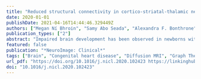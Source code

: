 ```yaml
---
title: "Reduced structural connectivity in cortico-striatal-thalamic network in neonates with congenital heart disease"
date: 2020-01-01
publishDate: 2021-04-16T14:44:46.329449Z
authors: ["Megan Ní Bhroin", "Samy Abo Seada", "Alexandra F. Bonthrone", "Christopher J. Kelly", "Daan Christiaens", "Andreas Schuh", "Maximilian Pietsch", "Jana Hutter", "J-Donald Tournier", "Lucillio Cordero-Grande", "Daniel Rueckert", "Joseph V. Hajnal", "Kuberan Pushparajah", "John Simpson", "A. David Edwards", "Mary A. Rutherford", "Serena J. Counsell", "Dafnis Batalle"]
publication_types: ["2"]
abstract: "Impaired brain development has been observed in newborns with congenital heart disease (CHD). We performed graph theoretical analyses and network-based statistics (NBS) to assess global brain network topology and identify subnetworks of altered connectivity in infants with CHD prior to cardiac surgery. Fifty-eight infants with critical/serious CHD prior to surgery and 116 matched healthy controls as part of the developing Human Connectome Project (dHCP) underwent MRI on a 3T system and high angular resolution diffusion MRI (HARDI) was obtained. Multi-tissue constrained spherical deconvolution, anatomically constrained probabilistic tractography (ACT) and spherical-deconvolution informed filtering of tractograms (SIFT2) was used to construct weighted structural networks. Network topology was assessed and NBS was used to identify structural connectivity differences between CHD and control groups. Structural networks were partitioned into core and peripheral nodes, and edges classed as core, peripheral, or feeder. NBS identified one subnetwork with reduced structural connectivity in CHD infants involving basal ganglia, amygdala, hippocampus, cerebellum, vermis, and temporal and parieto-occipital lobe, primarily affecting core nodes and edges. However, we did not find significantly different global network characteristics in CHD neonates. This locally affected sub-network with reduced connectivity could explain, at least in part, the neurodevelopmental impairments associated with CHD."
featured: false
publication: "*NeuroImage: Clinical*"
tags: ["Brain", "Congenital heart disease", "Diffusion MRI", "Graph Theory", "Infant", "dHCP"]
url_pdf: "https://doi.org/10.1016/j.nicl.2020.102423 https://linkinghub.elsevier.com/retrieve/pii/S2213158220302606"
doi: "10.1016/j.nicl.2020.102423"
---
```


